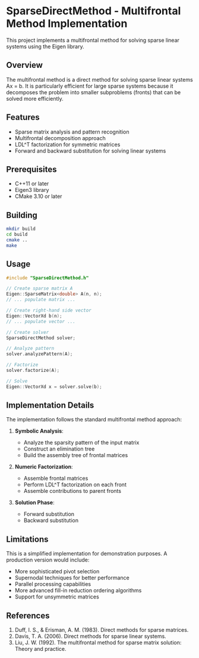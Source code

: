 # SparseDirectMethod - Multifrontal Method Implementation

This project implements a multifrontal method for solving sparse linear systems using the Eigen library.

## Overview

The multifrontal method is a direct method for solving sparse linear systems Ax = b. It is particularly efficient for large sparse systems because it decomposes the problem into smaller subproblems (fronts) that can be solved more efficiently.

## Features

- Sparse matrix analysis and pattern recognition
- Multifrontal decomposition approach
- LDL^T factorization for symmetric matrices
- Forward and backward substitution for solving linear systems

## Prerequisites

- C++11 or later
- Eigen3 library
- CMake 3.10 or later

## Building

```bash
mkdir build
cd build
cmake ..
make
```

## Usage

```cpp
#include "SparseDirectMethod.h"

// Create sparse matrix A
Eigen::SparseMatrix<double> A(n, n);
// ... populate matrix ...

// Create right-hand side vector
Eigen::VectorXd b(n);
// ... populate vector ...

// Create solver
SparseDirectMethod solver;

// Analyze pattern
solver.analyzePattern(A);

// Factorize
solver.factorize(A);

// Solve
Eigen::VectorXd x = solver.solve(b);
```

## Implementation Details

The implementation follows the standard multifrontal method approach:

1. **Symbolic Analysis**: 
   - Analyze the sparsity pattern of the input matrix
   - Construct an elimination tree
   - Build the assembly tree of frontal matrices

2. **Numeric Factorization**:
   - Assemble frontal matrices
   - Perform LDL^T factorization on each front
   - Assemble contributions to parent fronts

3. **Solution Phase**:
   - Forward substitution
   - Backward substitution

## Limitations

This is a simplified implementation for demonstration purposes. A production version would include:

- More sophisticated pivot selection
- Supernodal techniques for better performance
- Parallel processing capabilities
- More advanced fill-in reduction ordering algorithms
- Support for unsymmetric matrices

## References

1. Duff, I. S., & Erisman, A. M. (1983). Direct methods for sparse matrices.
2. Davis, T. A. (2006). Direct methods for sparse linear systems.
3. Liu, J. W. (1992). The multifrontal method for sparse matrix solution: Theory and practice.